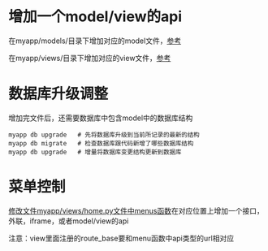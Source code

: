 
# 增加一个model/view的api

在myapp/models/目录下增加对应的model文件，[参考](https://github.com/tencentmusic/cube-studio/blob/master/myapp/models/model_metadata_metric.py)

在myapp/views/目录下增加对应的view文件，[参考](https://github.com/tencentmusic/cube-studio/blob/master/myapp/views/view_metadata_metric.py)

# 数据库升级调整

增加完文件后，还需要数据库中包含model中的数据库结构
```
myapp db upgrade   # 先将数据库升级到当前所记录的最新的结构
myapp db migrate   # 检查数据库跟代码新增了哪些数据库结构
myapp db upgrade   # 增量将数据库变更结构更新到数据库
```

# 菜单控制

[修改文件myapp/views/home.py文件中menus函数](https://github.com/tencentmusic/cube-studio/wiki/API-%E6%8E%A5%E5%8F%A3)在对应位置上增加一个接口，外联，iframe，或者model/view的api

注意：view里面注册的route_base要和menu函数中api类型的url相对应